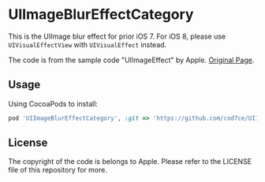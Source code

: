 # UIImageBlurEffectCategory

This is the UIImage blur effect for prior iOS 7. For iOS 8, please use `UIVisualEffectView` with `UIVisualEffect` instead.

The code is from the sample code "UIImageEffect" by Apple. [Original Page](https://developer.apple.com/library/prerelease/iOS/samplecode/UIImageEffects/Introduction/Intro.html).

## Usage

Using CocoaPods to install:

``` ruby
pod 'UIImageBlurEffectCategory', :git => 'https://github.com/cod7ce/UIImageBlurEffectCategory.git'
```

## License

The copyright of the code is belongs to Apple. Please refer to the LICENSE file of this repository for more.

